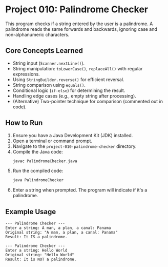 # Project 010: Palindrome Checker

This program checks if a string entered by the user is a palindrome. A palindrome reads the same forwards and backwards, ignoring case and non-alphanumeric characters.

## Core Concepts Learned

*   String input (`Scanner.nextLine()`).
*   String manipulation: `toLowerCase()`, `replaceAll()` with regular expressions.
*   Using `StringBuilder.reverse()` for efficient reversal.
*   String comparison using `equals()`.
*   Conditional logic (`if-else`) for determining the result.
*   Handling edge cases (e.g., empty string after processing).
*   (Alternative) Two-pointer technique for comparison (commented out in code).

## How to Run

1.  Ensure you have a Java Development Kit (JDK) installed.
2.  Open a terminal or command prompt.
3.  Navigate to the `project-010-palindrome-checker` directory.
4.  Compile the Java code:
    ```bash
    javac PalindromeChecker.java
    ```
5.  Run the compiled code:
    ```bash
    java PalindromeChecker
    ```
6.  Enter a string when prompted. The program will indicate if it's a palindrome.

## Example Usage
```
--- Palindrome Checker ---
Enter a string: A man, a plan, a canal: Panama
Original string: "A man, a plan, a canal: Panama"
Result: It IS a palindrome.
```
```
--- Palindrome Checker ---
Enter a string: Hello World
Original string: "Hello World"
Result: It is NOT a palindrome.
